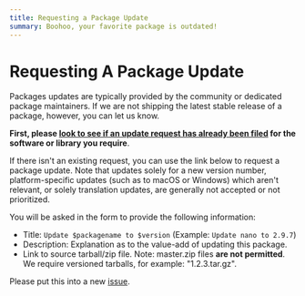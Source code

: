 ```yaml
---
title: Requesting a Package Update
summary: Boohoo, your favorite package is outdated!
---
```


# Requesting A Package Update

Packages updates are typically provided by the community or dedicated package maintainers. If we are not shipping the latest stable release of a package, however, you can let us know.

**First, please [look to see if an update request has already been filed](https://github.com/getsolus/packages/labels/Package%20Request) for the software or library you require**.

If there isn't an existing request, you can use the link below to request a package update. Note that updates solely for a new version number, platform-specific updates (such as to macOS or Windows) which aren't relevant, or solely translation updates, are generally not accepted or not prioritized.

You will be asked in the form to provide the following information:

- Title: `Update $packagename to $version` (Example: `Update nano to 2.9.7`)
- Description: Explanation as to the value-add of updating this package.
- Link to source tarball/zip file. Note: master.zip files **are not permitted**. We require versioned tarballs, for example: "1.2.3.tar.gz".

Please put this into a new [issue](https://github.com/getsolus/packages/issues/new?assignees=&labels=Package+Update+Request&projects=&template=request-package-update.yml).
